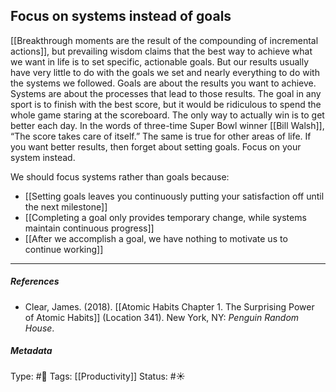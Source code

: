 ## Focus on systems instead of goals  # 

[[Breakthrough moments are the result of the compounding of incremental actions]], but prevailing wisdom claims that the best way to achieve what we want in life is to set specific, actionable goals. But our results usually have very little to do with the goals we set and nearly everything to do with the systems we followed. Goals are about the results you want to achieve. Systems are about the processes that lead to those results. The goal in any sport is to finish with the best score, but it would be ridiculous to spend the whole game staring at the scoreboard. The only way to actually win is to get better each day. In the words of three-time Super Bowl winner [[Bill Walsh]], “The score takes care of itself.” The same is true for other areas of life. If you want better results, then forget about setting goals. Focus on your system instead.

We should focus systems rather than goals because:

- [[Setting goals leaves you continuously putting your satisfaction off until the next milestone]]
- [[Completing a goal only provides temporary change, while systems maintain continuous progress]]
- [[After we accomplish a goal, we have nothing to motivate us to continue working]]

___

##### References

- Clear, James. (2018). [[Atomic Habits Chapter 1. The Surprising Power of Atomic Habits]] (Location 341). New York, NY: _Penguin Random House_.

##### Metadata

Type: #🔴 
Tags: [[Productivity]]
Status: #☀️ 